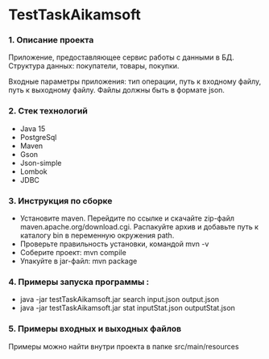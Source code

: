 # TestTaskAikamsoft

### 1. Описание проекта
Приложение, предоставляющее сервис работы с данными в БД. Структура данных: покупатели, товары, покупки.

Входные параметры приложения: тип операции, путь к входному файлу, путь к выходному файлу. Файлы должны быть в формате json.

### 2. Стек технологий
+ Java 15
+ PostgreSql
+ Maven
+ Gson
+ Json-simple
+ Lombok
+ JDBC

### 3. Инструкция по сборке
+ Установите maven. Перейдите по ссылке и скачайте zip-файл maven.apache.org/download.cgi.
  Распакуйте архив и добавьте путь к каталогу bin в переменную окружения path.
+ Проверьте правильность установки, командой mvn -v
+ Соберите проект: mvn compile
+ Упакуйте в jar-файл: mvn package

### 4. Примеры запуска программы :
+ java -jar testTaskAikamsoft.jar search input.json output.json
+ java -jar testTaskAikamsoft.jar stat inputStat.json outputStat.json

### 5. Примеры входных и выходных файлов
Примеры можно найти внутри проекта в папке src/main/resources